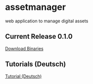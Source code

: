assetmanager
============

web application to manage digital assets


## Current Release 0.1.0
[Download Binaries](http://poquito.at/ivyrepo/release/at/poquito/assetmanager/)

## Tutorials (Deutsch)
[Tutorial (Deutsch)](wiki/tutorial-de)
